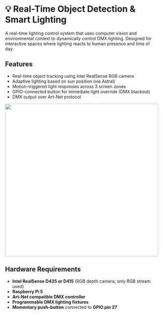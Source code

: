 # 💡 Real-Time Object Detection & Smart Lighting

A real-time lighting control system that uses computer vision and environmental context to dynamically control DMX lighting. Designed for interactive spaces where lighting reacts to human presence and time of day.

## Features

- Real-time object tracking using Intel RealSense RGB camera
- Adaptive lighting based on sun position (via Astral)
- Motion-triggered light responses across 3 screen zones
- GPIO-connected button for immediate light override (DMX blackout)
- DMX output over Art-Net protocol

<img src="https://github.com/user-attachments/assets/2de7d450-a7d3-40a2-9bd2-daca3a457700" width="500"/>

## Hardware Requirements

- **Intel RealSense D435 or D415** (RGB depth camera; only RGB stream used)
- **Raspberry Pi 5**
- **Art-Net compatible DMX controller**
- **Programmable DMX lighting fixtures**
- **Momentary push-button** connected to **GPIO pin 27**
